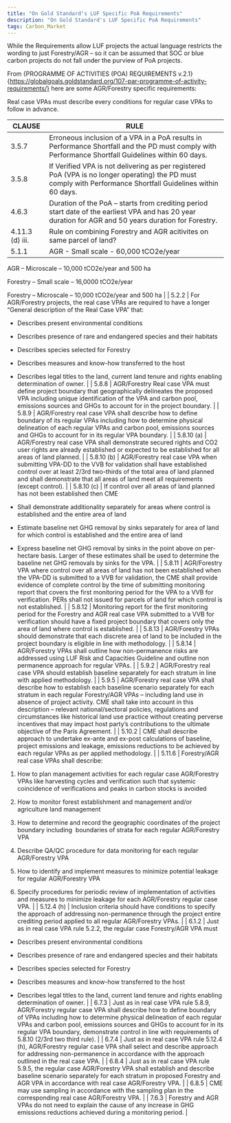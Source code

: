 ```yaml
---
title: "On Gold Standard's LUF Specific PoA Requirements"
description: "On Gold Standard's LUF Specific PoA Requirements"
tags: Carbon_Market
---
```


While the Requirements allow LUF projects the actual language restricts the wording to just Forestry/AGR – so it can be assumed that SOC or blue carbon projects do not fall under the purview of PoA projects. 

From {PROGRAMME OF ACTIVITIES (POA) REQUIREMENTS v.2.1} {https://globalgoals.goldstandard.org/107-par-programme-of-activity-requirements/} here are some AGR/Forestry specific requirements: 

Real case VPAs must describe every conditions for regular case VPAs to follow in advance. 


| CLAUSE          | RULE                                                                                                                                                                                                                                                                                                                                                                                                                                                                                                                                                                                                                                                                                                                                                                                                                                                                                     |
| --------------- | ---------------------------------------------------------------------------------------------------------------------------------------------------------------------------------------------------------------------------------------------------------------------------------------------------------------------------------------------------------------------------------------------------------------------------------------------------------------------------------------------------------------------------------------------------------------------------------------------------------------------------------------------------------------------------------------------------------------------------------------------------------------------------------------------------------------------------------------------------------------------------------------- |
| 3.5.7           | Erroneous inclusion of a VPA in a PoA results in Performance Shortfall and the PD must comply with Performance Shortfall Guidelines within 60 days.                                                                                                                                                                                                                                                                                                                                                                                                                                                                                                                                                                                                                                                                                                                                      |
| 3.5.8           | If Verified VPA is not delivering as per registered PoA (VPA is no longer operating) the PD must comply with Performance Shortfall Guidelines within 60 days.                                                                                                                                                                                                                                                                                                                                                                                                                                                                                                                                                                                                                                                                                                                            |
| 4.6.3           | Duration of the PoA – starts from crediting period start date of the earliest VPA and has 20 year duration for AGR and 50 years duration for Forestry.                                                                                                                                                                                                                                                                                                                                                                                                                                                                                                                                                                                                                                                                                                                                   |
| 4.11.3 (d) iii. | Rule on combining Forestry and AGR acitivites on same parcel of land?                                                                                                                                                                                                                                                                                                                                                                                                                                                                                                                                                                                                                                                                                                                                                                                                                    |
| 5.1.1           | AGR - Small scale - 60,000 tCO2e/year 

AGR – Microscale – 10,000 tCO2e/year and 500 ha 

Forestry – Small scale – 16,0000 tCO2e/year 

Forestry – Microscale – 10,000 tCO2e/year and 500 ha                                                                                                                                                                                                                                                                                                                                                                                                                                                                                                                                                                                                                                                                                             |
| 5.2.2           | For AGR/Forestry projects, the real case VPAs are required to have a longer “General description of the Real Case VPA” that: 

*   Describes present environmental conditions 
    

*   Describes presence of rare and endangered species and their habitats 
    

*   Describes species selected for Forestry 
    

*   Describes measures and know-how transferred to the host 
    

*   Describes legal titles to the land, current land tenure and rights enabling determination of owner.                                                                                                                                                                                                                                                                                                                                                                                       |
| 5.8.8           | AGR/Forestry Real case VPA must define project boundary that geographically delineates the proposed VPA including unique identification of the VPA and carbon pool, emissions sources and GHGs to account for in the project boundary.                                                                                                                                                                                                                                                                                                                                                                                                                                                                                                                                                                                                                                                   |
| 5.8.9           | AGR/Forestry real case VPA shall describe how to define boundary of its regular VPAs including how to determine physical delineation of each regular VPAs and carbon pool, emissions sources and GHGs to account for in its regular VPA boundary.                                                                                                                                                                                                                                                                                                                                                                                                                                                                                                                                                                                                                                        |
| 5.8.10 (a)      | AGR/Forestry real case VPA shall demonstrate secured rights and CO2 user rights are already established or expected to be established for all areas of land planned.                                                                                                                                                                                                                                                                                                                                                                                                                                                                                                                                                                                                                                                                                                                     |
| 5.8.10 (b)      | AGR/Forestry real case VPA when submitting VPA-DD to the VVB for validation shall have established control over at least 2/3rd two-thirds of the total area of land planned and shall demonstrate that all areas of land meet all requirements (except control).                                                                                                                                                                                                                                                                                                                                                                                                                                                                                                                                                                                                                         |
| 5.8.10 (c)      | If control over all areas of land planned has not been established then CME  

*   Shall demonstrate additionality separately for areas where control is established and the entire area of land 
    

*   Estimate baseline net GHG removal by sinks separately for area of land for which control is established and the entire area of land 
    

*   Express baseline net GHG removal by sinks in the point above on per-hectare basis. Larger of these estimates shall be used to determine the baseline net GHG removals by sinks for the VPA.                                                                                                                                                                                                                                                                                                                                   |
| 5.8.11          | AGR/Forestry VPA where control over all areas of land has not been established when the VPA-DD is submitted to a VVB for validation, the CME shall provide evidence of complete control by the time of submitting monitoring report that covers the first monitoring period for the VPA to a VVB for verification. PERs shall not issued for parcels of land for which control is not established.                                                                                                                                                                                                                                                                                                                                                                                                                                                                                       |
| 5.8.12          | Monitoring report for the first monitoring period for the Forestry and AGR real case VPA submitted to a VVB for verification should have a fixed project boundary that covers only the area of land where control is established.                                                                                                                                                                                                                                                                                                                                                                                                                                                                                                                                                                                                                                                        |
| 5.8.13          | AGR/Forestry VPAs should demonstrate that each discrete area of land to be included in the project boundary is eligible in line with methodology.                                                                                                                                                                                                                                                                                                                                                                                                                                                                                                                                                                                                                                                                                                                                        |
| 5.8.14          | AGR/Forestry VPAs shall outline how non-permanence risks are addressed using LUF Risk and Capacities Guideline and outline non permanence approach for regular VPAs.                                                                                                                                                                                                                                                                                                                                                                                                                                                                                                                                                                                                                                                                                                                     |
| 5.9.2           | AGR/Forestry real case VPA should establish baseline separately for each stratum in line with applied methodology.                                                                                                                                                                                                                                                                                                                                                                                                                                                                                                                                                                                                                                                                                                                                                                       |
| 5.9.5           | AGR/Forestry real case VPA shall describe how to establish each baseline scenario separately for each stratum in each regular Forestry/AGR VPAs – including land use in absence of project activity. CME shall take into account in this description – relevant national/sectoral policies, regulations and circumstances like historical land use practice without creating perverse incentives that may impact host party’s contributions to the ultimate objective of the Paris Agreement.                                                                                                                                                                                                                                                                                                                                                                                            |
| 5.10.2          | CME shall describe approach to undertake ex-ante and ex-post calculations of baseline, project emissions and leakage, emissions reductions to be achieved by each regular VPAs as per applied methodology.                                                                                                                                                                                                                                                                                                                                                                                                                                                                                                                                                                                                                                                                               |
| 5.11.6          | Forestry/AGR real case VPAs shall describe: 

1.  How to plan management activities for each regular case AGR/Forestry VPAs like harvesting cycles and verification such that systemic coincidence of verifications and peaks in carbon stocks is avoided 
    

2.  How to monitor forest establishment and management and/or agriculture land management 
    

3.  How to determine and record the geographic coordinates of the project boundary including  boundaries of strata for each regular AGR/Forestry VPA 
    

4.  Describe QA/QC procedure for data monitoring for each regular AGR/Forestry VPA 
    

5.  How to identify and implement measures to minimize potential leakage for regular AGR/Forestry VPA 
    

6.  Specify procedures for periodic review of implementation of activities and measures to minimize leakage for each AGR/Forestry regular case VPA. |
| 5.12.4 (h)      | Inclusion criteria should have conditions to specify the approach of addressing non-permanence through the project entire crediting period applied to all regular AGR/Forestry VPAs.                                                                                                                                                                                                                                                                                                                                                                                                                                                                                                                                                                                                                                                                                                     |
| 6.1.2           | Just as in real case VPA rule 5.2.2, the regular case Forestry/AGR VPA must  

*   Describes present environmental conditions 
    

*   Describes presence of rare and endangered species and their habitats 
    

*   Describes species selected for Forestry 
    

*   Describes measures and know-how transferred to the host 
    

*   Describes legal titles to the land, current land tenure and rights enabling determination of owner.                                                                                                                                                                                                                                                                                                                                                                                                                                       |
| 6.7.3           | Just as in real case VPA rule 5.8.9, AGR/Forestry regular case VPA shall describe how to define boundary of VPAs including how to determine physical delineation of each regular VPAs and carbon pool, emissions sources and GHGs to account for in its regular VPA boundary, demonstrate control in line with requirements of 5.8.10 (2/3rd two third rule).                                                                                                                                                                                                                                                                                                                                                                                                                                                                                                                            |
| 6.7.4           | Just as in real case VPA rule 5.12.4 (h), AGR/Forestry regular case VPA shall select and describe approach for addressing non-permanence in accordance with the approach outlined in the real case VPA.                                                                                                                                                                                                                                                                                                                                                                                                                                                                                                                                                                                                                                                                                  |
| 6.8.4           | Just as in real case VPA rule 5.9.5, the regular case AGR/Forestry VPA shall establish and describe baseline scenario separately for each stratum in proposed Forestry and AGR VPA in accordance with real case AGR/Forestry VPA.                                                                                                                                                                                                                                                                                                                                                                                                                                                                                                                                                                                                                                                        |
| 6.8.5           | CME may use sampling in accordance with the sampling plan in the corresponding real case AGR/Forestry VPA.                                                                                                                                                                                                                                                                                                                                                                                                                                                                                                                                                                                                                                                                                                                                                                               |
| 7.6.3           | Forestry and AGR VPAs do not need to explain the cause of any increase in GHG emissions reductions achieved during a monitoring period.                                                                                                                                                                                                                                                                                                                                                                                                                                                                                                                                                                                                                                                                                                                                                  |